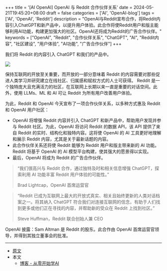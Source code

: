 +++
title = '[AI OpenAI] OpenAI 与 Reddit 合作伙伴关系'
date = 2024-05-21T19:45:20+08:00
draft = false
categories = ['AI', 'OpenAI-blog']
tags = ['AI', 'OpenAI', 'Reddit']
description = "OpenAI与Reddit宣布合作，将Reddit内容引入ChatGPT和新产品中，以提升用户体验。此合作将使Reddit用户和版主能够利用AI功能，构建更加强大的社区。OpenAI还将成为Reddit的广告合作伙伴。"
keywords = ["OpenAI", "Reddit", "合作伙伴关系", "ChatGPT", "AI", "Reddit内容", "社区建设", "用户体验", "AI功能", "广告合作伙伴"]
+++

我们将 Reddit 的内容引入 ChatGPT 和我们的产品中。

![](https://images.ctfassets.net/kftzwdyauwt9/1SSTUEvIybDCD6TTaJXurz/a43997a3673b82869428f5f3c073dfe7/Reddit_Partnership__1_.png?w=1920&q=90&fm=webp)

保持互联网的开放至关重要，而开放的一部分意味着 Reddit 的内容需要对那些促进人类学习并研究建立在线社区、归属感和赋权方式的人士可获得。 Reddit 是一个独特庞大且充满活力的社区，在互联网上长期以来一直是重要的对话空间。此外，使用 LLMs、ML 和 AI 可让 Reddit 为所有用户改善用户体验。

为此，Reddit 和 OpenAI 今天宣布了一项合作伙伴关系，以多种方式惠及 Reddit 和 OpenAI 用户社区：

- OpenAI 将增强 Reddit 内容并引入 ChatGPT 和新产品中，帮助用户发现并参与 Reddit 社区。为此，OpenAI 将访问 Reddit 的数据 API，该 API 提供了来自 Reddit 的实时、结构化和独特内容。这将使 OpenAI 的 AI 工具更好地理解和展示 Reddit 内容，尤其是关于最新话题的内容。
- 此合作伙伴关系还将使 Reddit 能够为 Reddit 用户和版主带来新的 AI 功能。Reddit 将基于 OpenAI 的 AI 模型平台构建，使其强大的愿景得以实现。
- 最后，OpenAI 将成为 Reddit 的广告合作伙伴。

>“我们很高兴与 Reddit 合作，通过独特及时和相关信息增强 ChatGPT，探索利用 AI 功能丰富 Reddit 用户体验的可能性。”
>
>Brad Lightcap，OpenAI 首席运营官

>“Reddit 已成为互联网上最大的开放式真实、相关且始终更新的人类对话档案之一。将其纳入 ChatGPT 符合我们对连接互联网的信念，有助于人们找到更多或他们正在寻找的内容，并帮助新的受众在 Reddit 上找到社区。”
>
>Steve Huffman，Reddit 联合创始人兼 CEO

OpenAI 披露：Sam Altman 是 Reddit 的股东。此合作由 OpenAI 首席运营官领导，并得到其独立董事会的批准。

---

- [原文](https://openai.com/index/openai-and-reddit-partnership/)
- 本文
    - [博客 - 从零开始学AI](https://blog.aihub2022.top/post/ai-openai-and-reddit-partnership/)
    <!-- - [微信 - 从零开始学AI](...) -->
    <!-- - [CSDN - 从零开始学AI](...) -->
    <!-- - [掘金 - 从零开始学AI](...) -->
    <!-- - [知乎 - 从零开始学AI](...) -->
    <!-- - [阿里云 - 从零开始学AI](...) -->
    <!-- - [腾讯云 - 从零开始学AI](...) -->
